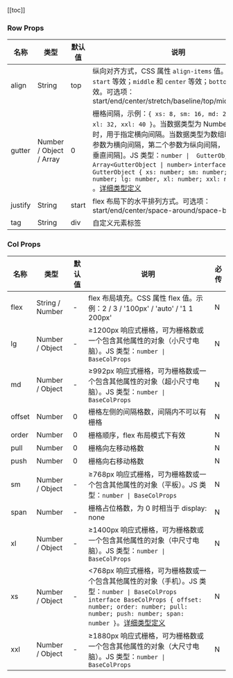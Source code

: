 [//]: # ':: BASE_DOC ::'
[//]: # '## API'

[[toc]]

### Row Props

| 名称    | 类型                    | 默认值 | 说明                                                                                                                                                                                                                                                                                                                                                                                                                                                                                   | 必传 |
| ------- | ----------------------- | ------ | -------------------------------------------------------------------------------------------------------------------------------------------------------------------------------------------------------------------------------------------------------------------------------------------------------------------------------------------------------------------------------------------------------------------------------------------------------------------------------------- | ---- |
| align   | String                  | top    | 纵向对齐方式，CSS 属性 `align-items` 值。其中 `top` 和 `start` 等效；`middle` 和 `center` 等效；`bottom` 和 `end` 等效。可选项：start/end/center/stretch/baseline/top/middle/bottom                                                                                                                                                                                                                                                                                                    | N    |
| gutter  | Number / Object / Array | 0      | 栅格间隔，示例：`{ xs: 8, sm: 16, md: 24, lg: 32, xl: 32, xxl: 40 }`。当数据类型为 Number 和 Object 时，用于指定横向间隔。当数据类型为数组时，第一个参数为横向间隔，第二个参数为纵向间隔， [水平间隔, 垂直间隔]。JS 类型：`number \|  GutterObject \| Array<GutterObject \| number>` `interface GutterObject { xs: number; sm: number; md: number; lg: number, xl: number; xxl: number; } `。[详细类型定义](https://github.com/Tencent/tdesign-vue-next/tree/develop/src/grid/type.ts) | N    |
| justify | String                  | start  | flex 布局下的水平排列方式。可选项：start/end/center/space-around/space-between                                                                                                                                                                                                                                                                                                                                                                                                         | N    |
| tag     | String                  | div    | 自定义元素标签                                                                                                                                                                                                                                                                                                                                                                                                                                                                         | N    |

### Col Props

| 名称   | 类型            | 默认值 | 说明                                                                                                                                                                                                                                                                                             | 必传 |
| ------ | --------------- | ------ | ------------------------------------------------------------------------------------------------------------------------------------------------------------------------------------------------------------------------------------------------------------------------------------------------ | ---- |
| flex   | String / Number | -      | flex 布局填充。CSS 属性 flex 值。示例：2 / 3 / '100px' / 'auto' / '1 1 200px'                                                                                                                                                                                                                    | N    |
| lg     | Number / Object | -      | ≥1200px 响应式栅格，可为栅格数或一个包含其他属性的对象（小尺寸电脑）。JS 类型：`number \| BaseColProps`                                                                                                                                                                                          | N    |
| md     | Number / Object | -      | ≥992px 响应式栅格，可为栅格数或一个包含其他属性的对象（超小尺寸电脑）。JS 类型：`number \| BaseColProps`                                                                                                                                                                                         | N    |
| offset | Number          | 0      | 栅格左侧的间隔格数，间隔内不可以有栅格                                                                                                                                                                                                                                                           | N    |
| order  | Number          | 0      | 栅格顺序，flex 布局模式下有效                                                                                                                                                                                                                                                                    | N    |
| pull   | Number          | 0      | 栅格向左移动格数                                                                                                                                                                                                                                                                                 | N    |
| push   | Number          | 0      | 栅格向右移动格数                                                                                                                                                                                                                                                                                 | N    |
| sm     | Number / Object | -      | ≥768px 响应式栅格，可为栅格数或一个包含其他属性的对象（平板）。JS 类型：`number \| BaseColProps`                                                                                                                                                                                                 | N    |
| span   | Number          | -      | 栅格占位格数，为 0 时相当于 display: none                                                                                                                                                                                                                                                        | N    |
| xl     | Number / Object | -      | ≥1400px 响应式栅格，可为栅格数或一个包含其他属性的对象（中尺寸电脑）。JS 类型：`number \| BaseColProps`                                                                                                                                                                                          | N    |
| xs     | Number / Object | -      | <768px 响应式栅格，可为栅格数或一个包含其他属性的对象（手机）。JS 类型：`number \| BaseColProps` `interface BaseColProps { offset: number; order: number; pull: number; push: number; span: number }`。[详细类型定义](https://github.com/Tencent/tdesign-vue-next/tree/develop/src/grid/type.ts) | N    |
| xxl    | Number / Object | -      | ≥1880px 响应式栅格，可为栅格数或一个包含其他属性的对象（大尺寸电脑）。JS 类型：`number \| BaseColProps`                                                                                                                                                                                          | N    |

